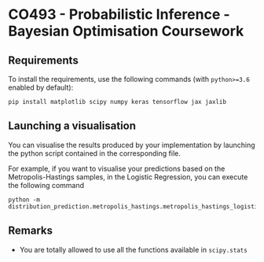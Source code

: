 # CO493 - Probabilistic Inference - Bayesian Optimisation Coursework

## Requirements

To install the requirements, use the following commands (with `python>=3.6` enabled by default):
```shell script
pip install matplotlib scipy numpy keras tensorflow jax jaxlib
```

## Launching a visualisation

You can visualise the results produced by your implementation 
by launching the python script contained in the corresponding file.

For example, if you want to visualise your predictions based on the Metropolis-Hastings samples,
in the Logistic Regression, you can execute the following command

```shell script
python -m distribution_prediction.metropolis_hastings.metropolis_hastings_logistic
```

## Remarks

* You are totally allowed to use all the functions available in `scipy.stats`

